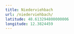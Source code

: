 ```yaml
---
title: Niederviehbach
url: /niederviehbach/
latitude: 48.613294800000006
longitude: 12.3824459
---
```

